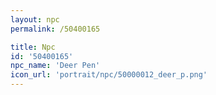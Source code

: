 ```yaml
---
layout: npc
permalink: /50400165

title: Npc
id: '50400165'
npc_name: 'Deer Pen'
icon_url: 'portrait/npc/50000012_deer_p.png'
---
```

